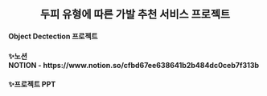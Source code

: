 <h2>
<div align="center"> 두피 유형에 따른 가발 추천 서비스 프로젝트 </div>
<h4> Object Dectection 프로젝트 </h4>
</h2>

<h4>✨노션</<h4>
<div></div>
NOTION - https://www.notion.so/cfbd67ee638641b2b484dc0ceb7f313b

<h4>✨프로젝트 PPT</<h4>
<div></div>

